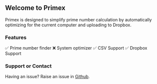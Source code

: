 ## Welcome to Primex

Primex is designed to simplify prime number calculation by automatically optimizing for the current computer and uploading to Dropbox.

### Features

✅ Prime number finder
❌ System optimizer
✅ CSV Support
✅ Dropbox Support

### Support or Contact

Having an issue? Raise an issue in [Github](https://github.com/harrisongoeldner/primex/issues).
